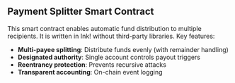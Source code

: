 ## Payment Splitter Smart Contract

This smart contract enables automatic fund distribution to multiple recipients. It is written in Ink! without third-party libraries. Key features:

- **Multi-payee splitting**: Distribute funds evenly (with remainder handling)  
- **Designated authority**: Single account controls payout triggers  
- **Reentrancy protection**: Prevents recursive attacks  
- **Transparent accounting**: On-chain event logging
